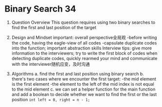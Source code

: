 # Binary Search 34
1. Question Overview
This question requires using two binary searches to find the first and last position of the target

2. Design and Mindset
important: overall perspective全局观
            -before writing the code, having the eagle-view of all codes
            -capsulate duplicate codes into the function; important abstraction skills
Interview tips: give more information to the interviewers; try to write the first block of codes
when detecting duplicate codes, quickly rearmed your mind and communicate with the interviewer随机应变，及时沟通

3. Algorithms
a. find the first and last position using binary search
b. there's two cases where we encounter the first target:
    -the mid element is the first element
    -the element to the left of the mid index is not equal to the mid element
c. we can set a helper function for the main function and add a boolean to decide whether we want to find the first or the last position
  `int left = 0, right = n - 1;
  `              
